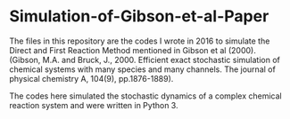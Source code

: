 # Simulation-of-Gibson-et-al-Paper
The files in this repository are the codes I wrote in 2016 to simulate the Direct and First Reaction Method mentioned in Gibson et al (2000).  
(Gibson, M.A. and Bruck, J., 2000. Efficient exact stochastic simulation of chemical systems with many species and many channels. 
The journal of physical chemistry A, 104(9), pp.1876-1889). 

The codes here simulated the stochastic dynamics of a complex chemical reaction system and were written in Python 3.
